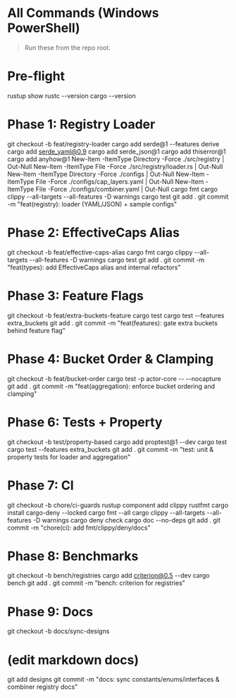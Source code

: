# All Commands (Windows PowerShell)

> Run these from the repo root.

# Pre-flight
rustup show
rustc --version
cargo --version

# Phase 1: Registry Loader
git checkout -b feat/registry-loader
cargo add serde@1 --features derive
cargo add serde_yaml@0.9
cargo add serde_json@1
cargo add thiserror@1
cargo add anyhow@1
New-Item -ItemType Directory -Force ./src/registry | Out-Null
New-Item -ItemType File -Force ./src/registry/loader.rs | Out-Null
New-Item -ItemType Directory -Force ./configs | Out-Null
New-Item -ItemType File -Force ./configs/cap_layers.yaml | Out-Null
New-Item -ItemType File -Force ./configs/combiner.yaml | Out-Null
cargo fmt
cargo clippy --all-targets --all-features -D warnings
cargo test
git add .
git commit -m "feat(registry): loader (YAML/JSON) + sample configs"

# Phase 2: EffectiveCaps Alias
git checkout -b feat/effective-caps-alias
cargo fmt
cargo clippy --all-targets --all-features -D warnings
cargo test
git add .
git commit -m "feat(types): add EffectiveCaps alias and internal refactors"

# Phase 3: Feature Flags
git checkout -b feat/extra-buckets-feature
cargo test
cargo test --features extra_buckets
git add .
git commit -m "feat(features): gate extra buckets behind feature flag"

# Phase 4: Bucket Order & Clamping
git checkout -b feat/bucket-order
cargo test -p actor-core -- --nocapture
git add .
git commit -m "feat(aggregation): enforce bucket ordering and clamping"

# Phase 6: Tests + Property
git checkout -b test/property-based
cargo add proptest@1 --dev
cargo test
cargo test --features extra_buckets
git add .
git commit -m "test: unit & property tests for loader and aggregation"

# Phase 7: CI
git checkout -b chore/ci-guards
rustup component add clippy rustfmt
cargo install cargo-deny --locked
cargo fmt --all
cargo clippy --all-targets --all-features -D warnings
cargo deny check
cargo doc --no-deps
git add .
git commit -m "chore(ci): add fmt/clippy/deny/docs"

# Phase 8: Benchmarks
git checkout -b bench/registries
cargo add criterion@0.5 --dev
cargo bench
git add .
git commit -m "bench: criterion for registries"

# Phase 9: Docs
git checkout -b docs/sync-designs
# (edit markdown docs)
git add designs
git commit -m "docs: sync constants/enums/interfaces & combiner registry docs"

